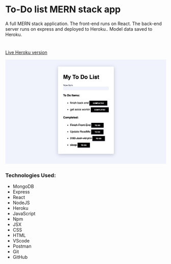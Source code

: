 # To-Do list MERN stack app
A full MERN stack application.
The front-end runs on React.
The back-end server runs on express and deployed to Heroku..
Model data saved to Heroku.
# 
[Live Heroku version](https://roytodolistminiproject.herokuapp.com/)

![main-page](/public/list-page.png)

### Technologies Used:
- MongoDB
- Express
- React
- NodeJS
- Heroku
- JavaScript
- Npm
- JSX
- CSS
- HTML
- VScode
- Postman
- Git
- GitHub